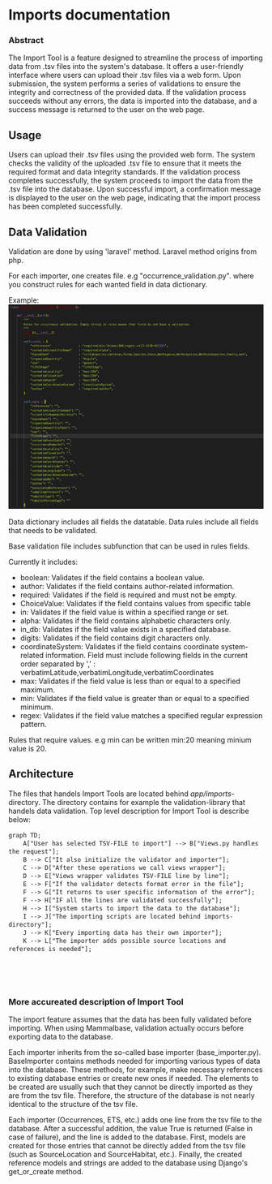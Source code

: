# Imports documentation

### Abstract

The Import Tool is a feature designed to streamline the process of importing data from .tsv files into the system's database. It offers a user-friendly interface where users can upload their .tsv files via a web form. Upon submission, the system performs a series of validations to ensure the integrity and correctness of the provided data. If the validation process succeeds without any errors, the data is imported into the database, and a success message is returned to the user on the web page.

## Usage

Users can upload their .tsv files using the provided web form. The system checks the validity of the uploaded .tsv file to ensure that it meets the required format and data integrity standards.
If the validation process completes successfully, the system proceeds to import the data from the .tsv file into the database.
Upon successful import, a confirmation message is displayed to the user on the web page, indicating that the import process has been completed successfully.

## Data Validation

Validation are done by using 'laravel' method. Laravel method origins from php.

For each importer, one creates file. e.g "occurrence_validation.py". where you construct rules for each wanted field in data dictionary.

Example: 
![](https://github.com/karilint/mammalbase/blob/import_toolsin_dokumentaatio/documentation/images/validation_example.png)

Data dictionary includes all fields the datatable.
Data rules include all fields that needs to be validated.

Base validation file includes subfunction that can be used in rules fields.

Currently it includes:

- boolean: Validates if the field contains a boolean value.
- author: Validates if the field contains author-related information.
- required: Validates if the field is required and must not be empty.
- ChoiceValue: Validates if the field contains values from specific table
- in: Validates if the field value is within a specified range or set. 
- alpha: Validates if the field contains alphabetic characters only.
- in_db: Validates if the field value exists in a specified database.
- digits: Validates if the field contains digit characters only.
- coordinateSystem: Validates if the field contains coordinate system-related information. Field must include following fields in the current order separated by ',' : 	verbatimLatitude,verbatimLongitude,verbatimCoordinates
- max: Validates if the field value is less than or equal to a specified maximum.
- min: Validates if the field value is greater than or equal to a specified minimum.
- regex: Validates if the field value matches a specified regular expression pattern.

Rules that require values. e.g min can be written min:20 meaning minium value is 20.


## Architecture

The files that handels Import Tools are located behind _app/imports_-directory. The directory contains for example the validation-library that handels data validation. Top level description for Import Tool is describe below:


```mermaid
graph TD;
    A["User has selected TSV-FILE to import"] --> B["Views.py handles the request"];
    B --> C["It also initialize the validator and importer"];
    C --> D["After these operations we call views wrapper"];
    D --> E["Views wrapper validates TSV-FILE line by line"];
    E --> F["If the validator detects format error in the file"];
    F --> G["It returns to user specific information of the error"];
    F --> H["IF all the lines are validated successfully"];
    H --> I["System starts to import the data to the database"];
    I --> J["The importing scripts are located behind imports-directory"];
    J --> K["Every importing data has their own importer"];
    K --> L["The importer adds possible source locations and references is needed"];





```

### More accureated description of Import Tool

The import feature assumes that the data has been fully validated before importing. When using Mammalbase, validation actually occurs before exporting data to the database.

Each importer inherits from the so-called base importer (base_importer.py). BaseImporter contains methods needed for importing various types of data into the database. These methods, for example, make necessary references to existing database entries or create new ones if needed. The elements to be created are usually such that they cannot be directly imported as they are from the tsv file. Therefore, the structure of the database is not nearly identical to the structure of the tsv file. 

Each importer (Occurrences, ETS, etc.) adds one line from the tsv file to the database. After a successful addition, the value True is returned (False in case of failure), and the line is added to the database. First, models are created for those entries that cannot be directly added from the tsv file (such as SourceLocation and SourceHabitat, etc.). Finally, the created reference models and strings are added to the database using Django's get_or_create method.
